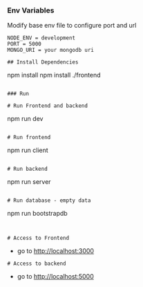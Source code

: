
### Env Variables

Modify base env file to configure port and url

```
NODE_ENV = development
PORT = 5000
MONGO_URI = your mongodb uri

## Install Dependencies

```
npm install
npm install ./frontend
```

### Run

# Run Frontend and backend
```
npm run dev
```

# Run frontend
```
npm run client
```

# Run backend
```
npm run server
```

# Run database - empty data
```
npm run bootstrapdb
```


# Access to Frontend
```
- go to [http://localhost:3000](http://localhost:3000)
```
# Access to backend
```
- go to [http://localhost:5000](http://localhost:5000)
```
